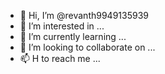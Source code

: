 - 👋 Hi, I’m @revanth9949135939
- 👀 I’m interested in ...
- 🌱 I’m currently learning ...
- 💞️ I’m looking to collaborate on ...
- 📫 H to reach me ...

<!---
revanth9949135939/revanth9949135939 is a ✨ special ✨ repository because its `README.md` (this file) appears on your GitHub profile.
You can click the Preview link to take a look at your changes.
--->
